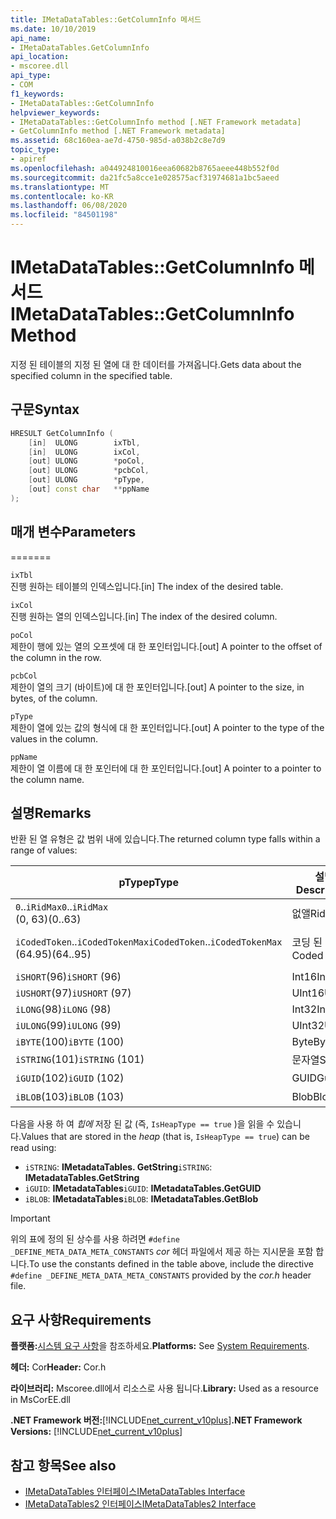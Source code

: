 ```yaml
---
title: IMetaDataTables::GetColumnInfo 메서드
ms.date: 10/10/2019
api_name:
- IMetaDataTables.GetColumnInfo
api_location:
- mscoree.dll
api_type:
- COM
f1_keywords:
- IMetaDataTables::GetColumnInfo
helpviewer_keywords:
- IMetaDataTables::GetColumnInfo method [.NET Framework metadata]
- GetColumnInfo method [.NET Framework metadata]
ms.assetid: 68c160ea-ae7d-4750-985d-a038b2c8e7d9
topic_type:
- apiref
ms.openlocfilehash: a044924810016eea60682b8765aeee448b552f0d
ms.sourcegitcommit: da21fc5a8cce1e028575acf31974681a1bc5aeed
ms.translationtype: MT
ms.contentlocale: ko-KR
ms.lasthandoff: 06/08/2020
ms.locfileid: "84501198"
---
```

# <a name="imetadatatablesgetcolumninfo-method"></a><span data-ttu-id="5a6cd-102">IMetaDataTables::GetColumnInfo 메서드</span><span class="sxs-lookup"><span data-stu-id="5a6cd-102">IMetaDataTables::GetColumnInfo Method</span></span>
<span data-ttu-id="5a6cd-103">지정 된 테이블의 지정 된 열에 대 한 데이터를 가져옵니다.</span><span class="sxs-lookup"><span data-stu-id="5a6cd-103">Gets data about the specified column in the specified table.</span></span>  
  
## <a name="syntax"></a><span data-ttu-id="5a6cd-104">구문</span><span class="sxs-lookup"><span data-stu-id="5a6cd-104">Syntax</span></span>  
  
```cpp  
HRESULT GetColumnInfo (
    [in]  ULONG        ixTbl,  
    [in]  ULONG        ixCol,  
    [out] ULONG        *poCol,  
    [out] ULONG        *pcbCol,  
    [out] ULONG        *pType,  
    [out] const char   **ppName  
);  
```  
  
## <a name="parameters"></a><span data-ttu-id="5a6cd-105">매개 변수</span><span class="sxs-lookup"><span data-stu-id="5a6cd-105">Parameters</span></span>
=======

 `ixTbl`  
 <span data-ttu-id="5a6cd-106">진행 원하는 테이블의 인덱스입니다.</span><span class="sxs-lookup"><span data-stu-id="5a6cd-106">[in] The index of the desired table.</span></span>  
  
 `ixCol`  
 <span data-ttu-id="5a6cd-107">진행 원하는 열의 인덱스입니다.</span><span class="sxs-lookup"><span data-stu-id="5a6cd-107">[in] The index of the desired column.</span></span>  
  
 `poCol`  
 <span data-ttu-id="5a6cd-108">제한이 행에 있는 열의 오프셋에 대 한 포인터입니다.</span><span class="sxs-lookup"><span data-stu-id="5a6cd-108">[out] A pointer to the offset of the column in the row.</span></span>  
  
 `pcbCol`  
 <span data-ttu-id="5a6cd-109">제한이 열의 크기 (바이트)에 대 한 포인터입니다.</span><span class="sxs-lookup"><span data-stu-id="5a6cd-109">[out] A pointer to the size, in bytes, of the column.</span></span>  
  
 `pType`  
 <span data-ttu-id="5a6cd-110">제한이 열에 있는 값의 형식에 대 한 포인터입니다.</span><span class="sxs-lookup"><span data-stu-id="5a6cd-110">[out] A pointer to the type of the values in the column.</span></span>  
  
 `ppName`  
 <span data-ttu-id="5a6cd-111">제한이 열 이름에 대 한 포인터에 대 한 포인터입니다.</span><span class="sxs-lookup"><span data-stu-id="5a6cd-111">[out] A pointer to a pointer to the column name.</span></span>  

## <a name="remarks"></a><span data-ttu-id="5a6cd-112">설명</span><span class="sxs-lookup"><span data-stu-id="5a6cd-112">Remarks</span></span>

<span data-ttu-id="5a6cd-113">반환 된 열 유형은 값 범위 내에 있습니다.</span><span class="sxs-lookup"><span data-stu-id="5a6cd-113">The returned column type falls within a range of values:</span></span>

| <span data-ttu-id="5a6cd-114">pType</span><span class="sxs-lookup"><span data-stu-id="5a6cd-114">pType</span></span>                    | <span data-ttu-id="5a6cd-115">설명</span><span class="sxs-lookup"><span data-stu-id="5a6cd-115">Description</span></span>   | <span data-ttu-id="5a6cd-116">도우미 함수</span><span class="sxs-lookup"><span data-stu-id="5a6cd-116">Helper function</span></span>                   |
|--------------------------|---------------|-----------------------------------|
| <span data-ttu-id="5a6cd-117">`0`..`iRidMax`</span><span class="sxs-lookup"><span data-stu-id="5a6cd-117">`0`..`iRidMax`</span></span><br><span data-ttu-id="5a6cd-118">(0, 63)</span><span class="sxs-lookup"><span data-stu-id="5a6cd-118">(0..63)</span></span>   | <span data-ttu-id="5a6cd-119">없앨</span><span class="sxs-lookup"><span data-stu-id="5a6cd-119">Rid</span></span>           | <span data-ttu-id="5a6cd-120">**IsRidType**</span><span class="sxs-lookup"><span data-stu-id="5a6cd-120">**IsRidType**</span></span><br><span data-ttu-id="5a6cd-121">**IsRidOrToken**</span><span class="sxs-lookup"><span data-stu-id="5a6cd-121">**IsRidOrToken**</span></span> |
| <span data-ttu-id="5a6cd-122">`iCodedToken`..`iCodedTokenMax`</span><span class="sxs-lookup"><span data-stu-id="5a6cd-122">`iCodedToken`..`iCodedTokenMax`</span></span><br><span data-ttu-id="5a6cd-123">(64.95)</span><span class="sxs-lookup"><span data-stu-id="5a6cd-123">(64..95)</span></span> | <span data-ttu-id="5a6cd-124">코딩 된 토큰</span><span class="sxs-lookup"><span data-stu-id="5a6cd-124">Coded token</span></span> | <span data-ttu-id="5a6cd-125">**Iscoded Tokentype**</span><span class="sxs-lookup"><span data-stu-id="5a6cd-125">**IsCodedTokenType**</span></span> <br><span data-ttu-id="5a6cd-126">**IsRidOrToken**</span><span class="sxs-lookup"><span data-stu-id="5a6cd-126">**IsRidOrToken**</span></span> |
| <span data-ttu-id="5a6cd-127">`iSHORT`(96)</span><span class="sxs-lookup"><span data-stu-id="5a6cd-127">`iSHORT` (96)</span></span>            | <span data-ttu-id="5a6cd-128">Int16</span><span class="sxs-lookup"><span data-stu-id="5a6cd-128">Int16</span></span>         | <span data-ttu-id="5a6cd-129">**IsFixedType**</span><span class="sxs-lookup"><span data-stu-id="5a6cd-129">**IsFixedType**</span></span>                   |
| <span data-ttu-id="5a6cd-130">`iUSHORT`(97)</span><span class="sxs-lookup"><span data-stu-id="5a6cd-130">`iUSHORT` (97)</span></span>           | <span data-ttu-id="5a6cd-131">UInt16</span><span class="sxs-lookup"><span data-stu-id="5a6cd-131">UInt16</span></span>        | <span data-ttu-id="5a6cd-132">**IsFixedType**</span><span class="sxs-lookup"><span data-stu-id="5a6cd-132">**IsFixedType**</span></span>                   |
| <span data-ttu-id="5a6cd-133">`iLONG`(98)</span><span class="sxs-lookup"><span data-stu-id="5a6cd-133">`iLONG` (98)</span></span>             | <span data-ttu-id="5a6cd-134">Int32</span><span class="sxs-lookup"><span data-stu-id="5a6cd-134">Int32</span></span>         | <span data-ttu-id="5a6cd-135">**IsFixedType**</span><span class="sxs-lookup"><span data-stu-id="5a6cd-135">**IsFixedType**</span></span>                   |
| <span data-ttu-id="5a6cd-136">`iULONG`(99)</span><span class="sxs-lookup"><span data-stu-id="5a6cd-136">`iULONG` (99)</span></span>            | <span data-ttu-id="5a6cd-137">UInt32</span><span class="sxs-lookup"><span data-stu-id="5a6cd-137">UInt32</span></span>        | <span data-ttu-id="5a6cd-138">**IsFixedType**</span><span class="sxs-lookup"><span data-stu-id="5a6cd-138">**IsFixedType**</span></span>                   |
| <span data-ttu-id="5a6cd-139">`iBYTE`(100)</span><span class="sxs-lookup"><span data-stu-id="5a6cd-139">`iBYTE` (100)</span></span>            | <span data-ttu-id="5a6cd-140">Byte</span><span class="sxs-lookup"><span data-stu-id="5a6cd-140">Byte</span></span>          | <span data-ttu-id="5a6cd-141">**IsFixedType**</span><span class="sxs-lookup"><span data-stu-id="5a6cd-141">**IsFixedType**</span></span>                   |
| <span data-ttu-id="5a6cd-142">`iSTRING`(101)</span><span class="sxs-lookup"><span data-stu-id="5a6cd-142">`iSTRING` (101)</span></span>          | <span data-ttu-id="5a6cd-143">문자열</span><span class="sxs-lookup"><span data-stu-id="5a6cd-143">String</span></span>        | <span data-ttu-id="5a6cd-144">**I박 Aptype**</span><span class="sxs-lookup"><span data-stu-id="5a6cd-144">**IsHeapType**</span></span>                    |
| <span data-ttu-id="5a6cd-145">`iGUID`(102)</span><span class="sxs-lookup"><span data-stu-id="5a6cd-145">`iGUID` (102)</span></span>            | <span data-ttu-id="5a6cd-146">GUID</span><span class="sxs-lookup"><span data-stu-id="5a6cd-146">Guid</span></span>          | <span data-ttu-id="5a6cd-147">**I박 Aptype**</span><span class="sxs-lookup"><span data-stu-id="5a6cd-147">**IsHeapType**</span></span>                    |
| <span data-ttu-id="5a6cd-148">`iBLOB`(103)</span><span class="sxs-lookup"><span data-stu-id="5a6cd-148">`iBLOB` (103)</span></span>            | <span data-ttu-id="5a6cd-149">Blob</span><span class="sxs-lookup"><span data-stu-id="5a6cd-149">Blob</span></span>          | <span data-ttu-id="5a6cd-150">**I박 Aptype**</span><span class="sxs-lookup"><span data-stu-id="5a6cd-150">**IsHeapType**</span></span>                    |

<span data-ttu-id="5a6cd-151">다음을 사용 하 여 *힙에* 저장 된 값 (즉, `IsHeapType == true` )을 읽을 수 있습니다.</span><span class="sxs-lookup"><span data-stu-id="5a6cd-151">Values that are stored in the *heap* (that is, `IsHeapType == true`) can be read using:</span></span>

- <span data-ttu-id="5a6cd-152">`iSTRING`: **IMetadataTables. GetString**</span><span class="sxs-lookup"><span data-stu-id="5a6cd-152">`iSTRING`: **IMetadataTables.GetString**</span></span>
- <span data-ttu-id="5a6cd-153">`iGUID`: **IMetadataTables**</span><span class="sxs-lookup"><span data-stu-id="5a6cd-153">`iGUID`: **IMetadataTables.GetGUID**</span></span>
- <span data-ttu-id="5a6cd-154">`iBLOB`: **IMetadataTables**</span><span class="sxs-lookup"><span data-stu-id="5a6cd-154">`iBLOB`: **IMetadataTables.GetBlob**</span></span>

> [!IMPORTANT]
> <span data-ttu-id="5a6cd-155">위의 표에 정의 된 상수를 사용 하려면 `#define _DEFINE_META_DATA_META_CONSTANTS` *cor* 헤더 파일에서 제공 하는 지시문을 포함 합니다.</span><span class="sxs-lookup"><span data-stu-id="5a6cd-155">To use the constants defined in the table above, include the directive `#define _DEFINE_META_DATA_META_CONSTANTS` provided by the *cor.h* header file.</span></span>

## <a name="requirements"></a><span data-ttu-id="5a6cd-156">요구 사항</span><span class="sxs-lookup"><span data-stu-id="5a6cd-156">Requirements</span></span>  
 <span data-ttu-id="5a6cd-157">**플랫폼:**[시스템 요구 사항](../../get-started/system-requirements.md)을 참조하세요.</span><span class="sxs-lookup"><span data-stu-id="5a6cd-157">**Platforms:** See [System Requirements](../../get-started/system-requirements.md).</span></span>  
  
 <span data-ttu-id="5a6cd-158">**헤더:** Cor</span><span class="sxs-lookup"><span data-stu-id="5a6cd-158">**Header:** Cor.h</span></span>  
  
 <span data-ttu-id="5a6cd-159">**라이브러리:** Mscoree.dll에서 리소스로 사용 됩니다.</span><span class="sxs-lookup"><span data-stu-id="5a6cd-159">**Library:** Used as a resource in MsCorEE.dll</span></span>  
  
 <span data-ttu-id="5a6cd-160">**.NET Framework 버전:**[!INCLUDE[net_current_v10plus](../../../../includes/net-current-v10plus-md.md)]</span><span class="sxs-lookup"><span data-stu-id="5a6cd-160">**.NET Framework Versions:** [!INCLUDE[net_current_v10plus](../../../../includes/net-current-v10plus-md.md)]</span></span>  
  
## <a name="see-also"></a><span data-ttu-id="5a6cd-161">참고 항목</span><span class="sxs-lookup"><span data-stu-id="5a6cd-161">See also</span></span>

- [<span data-ttu-id="5a6cd-162">IMetaDataTables 인터페이스</span><span class="sxs-lookup"><span data-stu-id="5a6cd-162">IMetaDataTables Interface</span></span>](imetadatatables-interface.md)
- [<span data-ttu-id="5a6cd-163">IMetaDataTables2 인터페이스</span><span class="sxs-lookup"><span data-stu-id="5a6cd-163">IMetaDataTables2 Interface</span></span>](imetadatatables2-interface.md)
